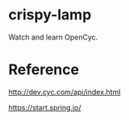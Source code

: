 # crispy-lamp
Watch and learn OpenCyc.

# Reference
http://dev.cyc.com/api/index.html

https://start.spring.io/
